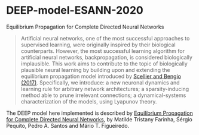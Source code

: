 # DEEP-model-ESANN-2020
Equilibrium Propagation for Complete Directed Neural Networks

> Artificial neural networks, one of the most successful approaches to supervised learning, were originally inspired by their biological counterparts. However, the most successful learning algorithm for artificial neural networks, backpropagation, is considered biologically implausible. This work aims to contribute to the topic of biologically plausible neural learning by building upon and extending the equilibrium propagation model introduced by [Scellier and Bengio (2017)](https://arxiv.org/abs/1602.05179). Specifically, we introduce: a new neuronal dynamics and learning rule for arbitrary network architectures; a sparsity-inducing method able to prune irrelevant connections; a dynamical-systems characterization of the models, using Lyapunov theory.

The DEEP model here implemented is described by [Equilibrium Propagation for Complete Directed Neural Networks](https://fenix.tecnico.ulisboa.pt/cursos/mma/dissertacao/283828618790517), by Matilde Tristany Farinha, Sérgio Pequito, Pedro A. Santos and Mário T. Figueiredo.
